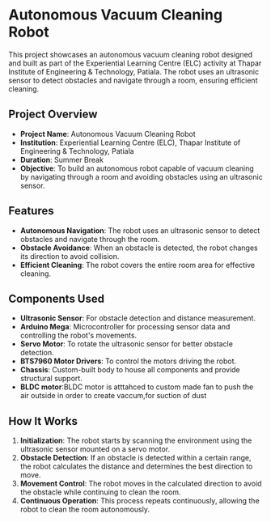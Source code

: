 

# Autonomous Vacuum Cleaning Robot

This project showcases an autonomous vacuum cleaning robot designed and built as part of the Experiential Learning Centre (ELC) activity at Thapar Institute of Engineering & Technology, Patiala. The robot uses an ultrasonic sensor to detect obstacles and navigate through a room, ensuring efficient cleaning.

## Project Overview

- **Project Name**: Autonomous Vacuum Cleaning Robot
- **Institution**: Experiential Learning Centre (ELC), Thapar Institute of Engineering & Technology, Patiala
- **Duration**: Summer Break
- **Objective**: To build an autonomous robot capable of vacuum cleaning by navigating through a room and avoiding obstacles using an ultrasonic sensor.

## Features

- **Autonomous Navigation**: The robot uses an ultrasonic sensor to detect obstacles and navigate through the room.
- **Obstacle Avoidance**: When an obstacle is detected, the robot changes its direction to avoid collision.
- **Efficient Cleaning**: The robot covers the entire room area for effective cleaning.

## Components Used

- **Ultrasonic Sensor**: For obstacle detection and distance measurement.
- **Arduino Mega**: Microcontroller for processing sensor data and controlling the robot's movements.
- **Servo Motor**: To rotate the ultrasonic sensor for better obstacle detection.
- **BTS7960 Motor Drivers**: To control the motors driving the robot.
- **Chassis**: Custom-built body to house all components and provide structural support.
- **BLDC motor**:BLDC motor is atttahced to custom made fan to push the air outside in order to create vaccum,for suction of dust


## How It Works

1. **Initialization**: The robot starts by scanning the environment using the ultrasonic sensor mounted on a servo motor.
2. **Obstacle Detection**: If an obstacle is detected within a certain range, the robot calculates the distance and determines the best direction to move.
3. **Movement Control**: The robot moves in the calculated direction to avoid the obstacle while continuing to clean the room.
4. **Continuous Operation**: This process repeats continuously, allowing the robot to clean the room autonomously.

